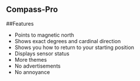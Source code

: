 ## Compass-Pro
##Features

* Points to magnetic north
* Shows exact degrees and cardinal direction
* Shows you how to return to your starting position
* Displays sensor status
* More themes
* No advertisements
* No annoyance
